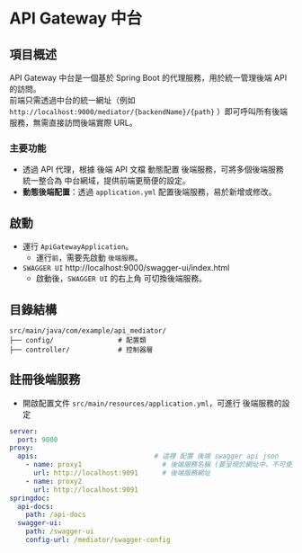 # API Gateway 中台

## 項目概述

API Gateway 中台是一個基於 Spring Boot 的代理服務，用於統一管理後端 API 的訪問。<br/>
前端只需透過中台的統一網址（例如 `http://localhost:9000/mediator/{backendName}/{path}` ）即可呼叫所有後端服務，無需直接訪問後端實際 URL。

### 主要功能
- 透過 API 代理，根據 後端 API 文檔 動態配置 後端服務，可將多個後端服務 統一整合為 中台網域，提供前端更簡便的設定。
- **動態後端配置**：透過 `application.yml` 配置後端服務，易於新增或修改。

## 啟動
- 運行 `ApiGatewayApplication`。
  - 運行`前`，需要先啟動 `後端服務`。
- `SWAGGER UI` http://localhost:9000/swagger-ui/index.html
  - 啟動後，`SWAGGER UI` 的右上角 可切換後端服務。

## 目錄結構
```
src/main/java/com/example/api_mediator/
├── config/                # 配置類
├── controller/            # 控制器層
```

## 註冊後端服務
- 開啟配置文件 `src/main/resources/application.yml`，可進行 後端服務的設定
```yaml
server:
  port: 9000
proxy:
  apis:                             # 這裡 配置 後端 swagger api json
    - name: proxy1                    # 後端服務名稱 (要呈現於網址中，不可使用中文)
      url: http://localhost:9091      # 後端服務網址
    - name: proxy2
      url: http://localhost:9091
springdoc:
  api-docs:
    path: /api-docs
  swagger-ui:
    path: /swagger-ui
    config-url: /mediator/swagger-config
```